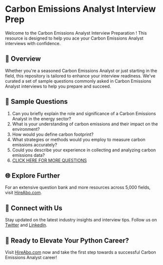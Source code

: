 # Carbon Emissions Analyst Interview Prep

Welcome to the Carbon Emissions Analyst Interview Preparation ! This resource is designed to help you ace your Carbon Emissions Analyst interviews with confidence.

## 🚀 Overview

Whether you're a seasoned Carbon Emissions Analyst or just starting in the field, this repository is tailored to enhance your interview readiness. We've curated a set of sample questions commonly asked in Carbon Emissions Analyst interviews to help you prepare and succeed.

## 📝 Sample Questions

1. Can you briefly explain the role and significance of a Carbon Emissions Analyst in the energy sector?
2. What is your understanding of carbon emissions and their impact on the environment?
3. How would you define carbon footprint?
4. What strategies or methods would you employ to measure carbon emissions accurately?
5. Could you describe your experience in collecting and analyzing carbon emissions data?
6. [CLICK HERE FOR MORE QUESTIONS](https://hireabo.com/job/20_1_31/Carbon%20Emissions%20Analyst)

## 🌐 Explore Further

For an extensive question bank and more resources across 5,000 fields, visit [HireAbo.com](https://www.hireabo.com).

## 📱 Connect with Us

Stay updated on the latest industry insights and interview tips. Follow us on [Twitter](https://twitter.com/hireabo) and [LinkedIn](https://www.linkedin.com/in/hire-abo-3609972a8/).

## 🚀 Ready to Elevate Your Python Career?

Visit [HireAbo.com](https://www.hireabo.com) now and take the first step towards a successful Carbon Emissions Analyst career!